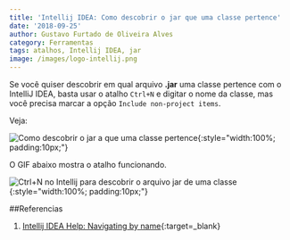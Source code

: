 ```yaml
---
title: 'Intellij IDEA: Como descobrir o jar que uma classe pertence'
date: '2018-09-25'
author: Gustavo Furtado de Oliveira Alves
category: Ferramentas
tags: atalhos, Intellij IDEA, jar
image: /images/logo-intellij.png
---
```


Se você quiser descobrir em qual arquivo **.jar** uma classe pertence com o IntelliJ IDEA,
basta usar o atalho `Ctrl+N` e digitar o nome da classe,
mas você precisa marcar a opção `Include non-project items`.

Veja:

![Como descobrir o jar a que uma classe pertence](/images/intellij/intellij-descobrir-jar-de-uma-classe.png){:style="width:100%; padding:10px;"}

O GIF abaixo mostra o atalho funcionando.

![Ctrl+N no Intellij para descobrir o arquivo jar de uma classe](/images/intellij/intellij-descobrir-jar-de-uma-classe.gif){:style="width:100%; padding:10px;"}

##Referencias

1. [Intellij IDEA Help: Navigating by name](https://www.jetbrains.com/help/idea/navigating-to-class-file-or-symbol-by-name.html#d1422563e20){:target=\_blank}
